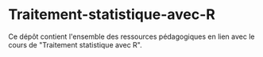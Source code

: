 # Traitement-statistique-avec-R
Ce dépôt contient l'ensemble des ressources pédagogiques en lien avec le cours de "Traitement statistique avec R".
